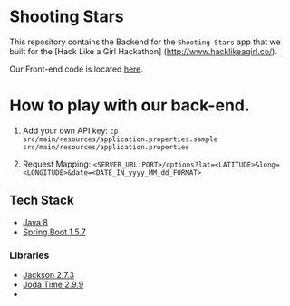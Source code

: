 # Shooting Stars

This repository contains the Backend for the `Shooting Stars` app that we built for the [Hack Like a Girl Hackathon]
(http://www.hacklikeagirl.co/).

Our Front-end code is located [here](https://github.com/mignonnesaurus/shooting-stars-web).

# How to play with our back-end.
1. Add your own API key:
    `cp src/main/resources/application.properties.sample src/main/resources/application.properties`
    
2. Request Mapping:
    `<SERVER_URL:PORT>/options?lat=<LATITUDE>&long=<LONGITUDE>&date=<DATE_IN_yyyy_MM_dd_FORMAT>`
    
    
## Tech Stack

* [Java 8](https://www.java.com/en/download/faq/java8.xml)
* [Spring Boot 1.5.7](https://spring.io/blog/2017/09/12/spring-boot-1-5-7-available-now)

### Libraries
* [Jackson 2.7.3](https://github.com/FasterXML/jackson)
* [Joda Time 2.9.9](http://www.joda.org/joda-time/)
* 